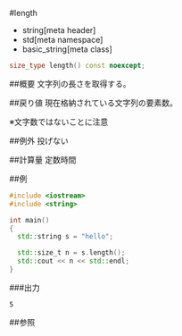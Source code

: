 #length
* string[meta header]
* std[meta namespace]
* basic_string[meta class]

```cpp
size_type length() const noexcept;
```

##概要
文字列の長さを取得する。


##戻り値
現在格納されている文字列の要素数。

※文字数ではないことに注意


##例外
投げない


##計算量
定数時間


##例
```cpp
#include <iostream>
#include <string>

int main()
{
  std::string s = "hello";

  std::size_t n = s.length();
  std::cout << n << std::endl;
}
```

###出力
```
5
```

##参照
